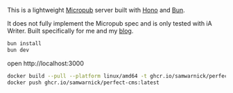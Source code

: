 This is a lightweight [Micropub](https://indieweb.org/Micropub) server built with [Hono](https://hono.dev) and [Bun](https://bun.sh).

It does not fully implement the Micropub spec and is only tested with iA Writer. Built specifically for me and my [blog](https://samwarnick.com).

```sh
bun install
bun dev
```

open http://localhost:3000

```sh
docker build --pull --platform linux/amd64 -t ghcr.io/samwarnick/perfect-cms .
docker push ghcr.io/samwarnick/perfect-cms:latest
```
